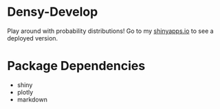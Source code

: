 # Densy-Develop
Play around with probability distributions! Go to my [shinyapps.io](https://erikjan.shinyapps.io/Densy/) to see a deployed version.

# Package Dependencies
- shiny
- plotly
- markdown
